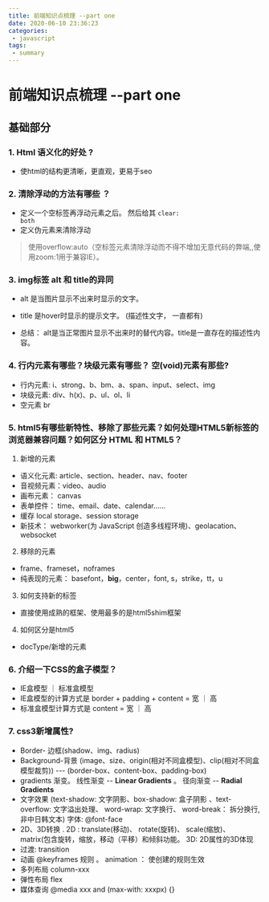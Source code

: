 ```yaml
---
title: 前端知识点梳理 --part one
date: 2020-06-10 23:36:23
categories:
 - javascript
tags:
 - summary
---
```


# 前端知识点梳理   --part one



## 基础部分

### 1.  Html 语义化的好处 ?

* 使html的结构更清晰，更直观，更易于seo





###  2. 清除浮动的方法有哪些 ？

* 定义一个空标签再浮动元素之后。 然后给其 <code>clear: both</code> 
* 定义伪元素来清除浮动

> 使用overflow:auto（空标签元素清除浮动而不得不增加无意代码的弊端,,使用zoom:1用于兼容IE）。



<!-- more -->

### 3. img标签 alt 和 title的异同

*  alt 是当图片显示不出来时显示的文字。
* title 是hover时显示的提示文字。 (描述性文字， 一直都有)

* 总结： alt是当正常图片显示不出来时的替代内容。title是一直存在的描述性内容。



### 4. 行内元素有哪些？块级元素有哪些？ 空(void)元素有那些?

*  行内元素: i、strong、b、bm、a、span、input、select、img
* 块级元素: div、h(x)、p、ul、ol、li
* 空元素 br



### 5. html5有哪些新特性、移除了那些元素？如何处理HTML5新标签的浏览器兼容问题？如何区分 HTML 和 HTML5？

1. 新增的元素

* 语义化元素: article、section、header、nav、footer
* 音视频元素：video、audio
* 画布元素： canvas
* 表单控件： time、email、date、calendar……
* 缓存 local storage、session storage
* 新技术： webworker(为 JavaScript 创造多线程环境)、geolacation、websocket

2. 移除的元素

* frame、frameset，noframes
* 纯表现的元素： basefont，**big**，center，font, s，strike，tt，u

3. 如何支持新的标签

* 直接使用成熟的框架、使用最多的是html5shim框架

4. 如何区分是html5

* docType/新增的元素



### 6. 介绍一下CSS的盒子模型？

* IE盒模型 ｜ 标准盒模型
* IE盒模型的计算方式是 border + padding + content  = 宽 ｜ 高
* 标准盒模型计算方式是 content = 宽 ｜ 高



### 7. css3新增属性?

* Border- 边框(shadow、img、radius)
* Background-背景 (image、size、origin(相对不同盒模型)、clip(相对不同盒模型裁剪)) --- (border-box、content-box、padding-box)
* gradients 渐变。   线性渐变 -- **Linear Gradients**  。  径向渐变 -- **Radial Gradients**
* 文字效果  (text-shadow: 文字阴影、box-shadow: 盒子阴影 、text-overflow:  文字溢出处理、 word-wrap:  文字换行、 word-break： 拆分换行,非中日韩文本)  字体: @font-face
* 2D、3D转换  .   2D : translate(移动)、 rotate(旋转)、 scale(缩放)、 matrix(包含旋转，缩放，移动（平移）和倾斜功能。 3D: 2D属性的3D体现
* 过渡: transition
* 动画  @keyframes 规则 。 animation ： 使创建的规则生效
* 多列布局  column-xxx
* 弹性布局 flex
* 媒体查询 @media xxx and (max-with: xxxpx) {}

